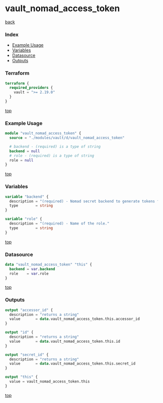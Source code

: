 # vault_nomad_access_token

[back](../vault.md)

### Index

- [Example Usage](#example-usage)
- [Variables](#variables)
- [Datasource](#datasource)
- [Outputs](#outputs)

### Terraform

```terraform
terraform {
  required_providers {
    vault = ">= 2.19.0"
  }
}
```

[top](#index)

### Example Usage

```terraform
module "vault_nomad_access_token" {
  source = "./modules/vault/d/vault_nomad_access_token"

  # backend - (required) is a type of string
  backend = null
  # role - (required) is a type of string
  role = null
}
```

[top](#index)

### Variables

```terraform
variable "backend" {
  description = "(required) - Nomad secret backend to generate tokens from."
  type        = string
}

variable "role" {
  description = "(required) - Name of the role."
  type        = string
}
```

[top](#index)

### Datasource

```terraform
data "vault_nomad_access_token" "this" {
  backend = var.backend
  role    = var.role
}
```

[top](#index)

### Outputs

```terraform
output "accessor_id" {
  description = "returns a string"
  value       = data.vault_nomad_access_token.this.accessor_id
}

output "id" {
  description = "returns a string"
  value       = data.vault_nomad_access_token.this.id
}

output "secret_id" {
  description = "returns a string"
  value       = data.vault_nomad_access_token.this.secret_id
}

output "this" {
  value = vault_nomad_access_token.this
}
```

[top](#index)